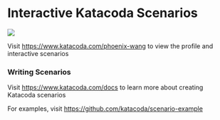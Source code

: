 # Interactive Katacoda Scenarios

[![](http://shields.katacoda.com/katacoda/phoenix-wang/count.svg)](https://www.katacoda.com/phoenix-wang "Get your profile on Katacoda.com")

Visit https://www.katacoda.com/phoenix-wang to view the profile and interactive scenarios

### Writing Scenarios
Visit https://www.katacoda.com/docs to learn more about creating Katacoda scenarios

For examples, visit https://github.com/katacoda/scenario-example
